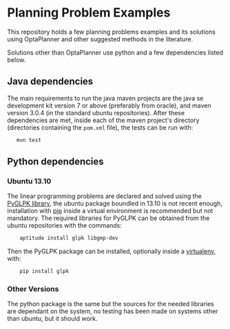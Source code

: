 # Planning Problem Examples

This repository holds a few planning problems examples and its
solutions using OptaPlanner and other suggested methods in the
literature.

Solutions other than OptaPlanner use python and a few dependencies
listed below.

## Java dependencies

The main requirements to run the java maven projects are the java
se development kit version 7 or above (preferably from oracle), and
maven version 3.0.4 (in the standard ubuntu repositories). After
these dependencies are met, inside each of the maven project's
directory (directories containing the `pom.xml` file), the tests
can be run with:

```sh
   mvn test
```


## Python dependencies

### Ubuntu 13.10

The linear programming problems are declared and solved using the
[PyGLPK library](http://tfinley.net/software/pyglpk/discussion.html), the ubuntu package boundled in 13.10 is not recent
enough, installation with [pip](http://www.pip-installer.org/en/latest/) inside a virtual environment is
recommended but not mandatory. The required libraries for PyGLPK
can be obtained from the ubuntu repositories with the commands:

```sh
    aptitude install glpk libgmp-dev
```

Then the PyGLPK package can be installed, optionally inside a
[virtualenv](http://virtualenvwrapper.readthedocs.org/en/latest/), with:

```sh
    pip install glpk
```


### Other Versions

The python package is the same but the sources for the needed
libraries are dependant on the system, no testing has been made on
systems other than ubuntu, but it should work.
